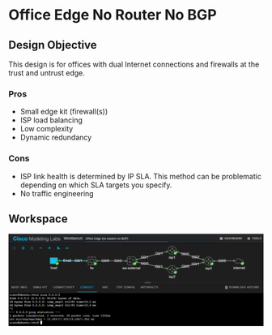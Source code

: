 # Office Edge No Router No BGP

## Design Objective

This design is for offices with dual Internet connections and firewalls at the trust and untrust edge. 

### Pros
- Small edge kit (firewall(s))
- ISP load balancing
- Low complexity
- Dynamic redundancy
  
### Cons
- ISP link health is determined by IP SLA. This method can be problematic depending on which SLA targets you specify.
- No traffic engineering
  
## Workspace

![](20221216231539.png)  
